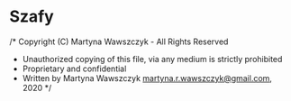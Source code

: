 # Szafy
/* Copyright (C) Martyna Wawszczyk - All Rights Reserved
 * Unauthorized copying of this file, via any medium is strictly prohibited
 * Proprietary and confidential
 * Written by Martyna Wawszczyk <martyna.r.wawszczyk@gmail.com>, 2020
 */
